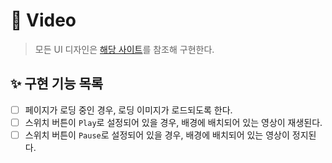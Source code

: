 # 🚀 Video

> 모든 UI 디자인은 [해당 사이트](https://vannilla-js-basic-project-9-video-preloader.netlify.app)를 참조해 구현한다.

## ✨ 구현 기능 목록

- [ ] 페이지가 로딩 중인 경우, 로딩 이미지가 로드되도록 한다.
- [ ] 스위치 버튼이 `Play`로 설정되어 있을 경우, 배경에 배치되어 있는 영상이 재생된다.
- [ ] 스위치 버튼이 `Pause`로 설정되어 있을 경우, 배경에 배치되어 있는 영상이 정지된다.
